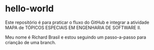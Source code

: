 # hello-world
Este repositório é para praticar o fluxo do GitHub e integrar a atividade MAPA de TÓPICOS ESPECIAIS EM ENGENHARIA DE SOFTWARE II.


Meu nome é Richard Brasil e estou seguindo um passo-a-passo para crianção de uma branch.
